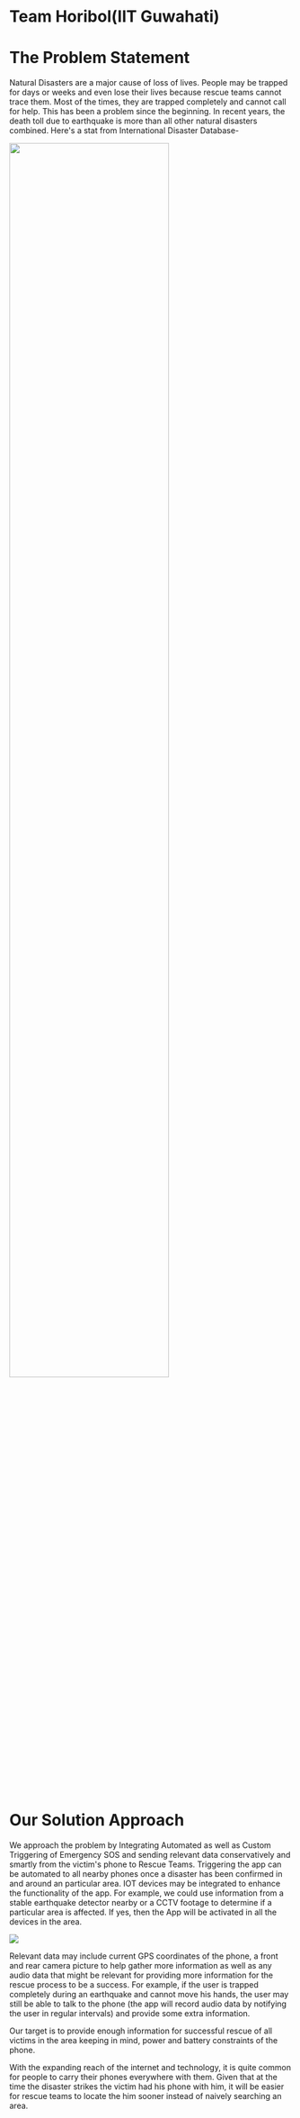 # Team Horibol(IIT Guwahati)

# The Problem Statement
  Natural Disasters are a major cause of loss of lives. People may be trapped for days or weeks and even lose their lives because rescue teams cannot trace them. Most of the times, they are trapped completely and cannot call for help. This has been a problem since the beginning. In recent years, the death toll due to earthquake is more than all other natural disasters combined. Here's a stat from International Disaster Database-
  
  <img width="75%" src="https://ourworldindata.org/wp-content/uploads/2018/04/Global-annual-absolute-deaths-from-natural-disasters-01.png">


# Our Solution Approach
  We approach the problem by Integrating Automated as well as Custom Triggering of Emergency SOS and sending relevant data conservatively and smartly from the victim's phone to Rescue Teams. Triggering the app can be automated to all nearby phones once a disaster has been confirmed in and around an particular area. IOT devices may be integrated to enhance the functionality of the app. For example, we could use information from a stable earthquake detector nearby or a CCTV footage to determine if a particular area is affected. If yes, then the App will be activated in all the devices in the area.
  
  <img src="https://secure.i.telegraph.co.uk/multimedia/archive/00670/earthquake-trapped_670658n.jpg" widht="75%">
  
  Relevant data may include current GPS coordinates of the phone, a front and rear camera picture to help gather more information as well as any audio data that might be relevant for providing more information for the rescue process to be a success. For example, if the user is trapped completely during an earthquake and cannot move his hands, the user may still be able to talk to the phone (the app will record audio data by notifying the user in regular intervals) and provide some extra information. 
  
  Our target is to provide enough information for successful rescue of all victims in the area keeping in mind, power and battery constraints of the phone.
  
  With the expanding reach of the internet and technology, it is quite common for people to carry their phones everywhere with them. Given that at the time the disaster strikes the victim had his phone with him, it will be easier for rescue teams to locate the him sooner instead of naively searching an area. 
